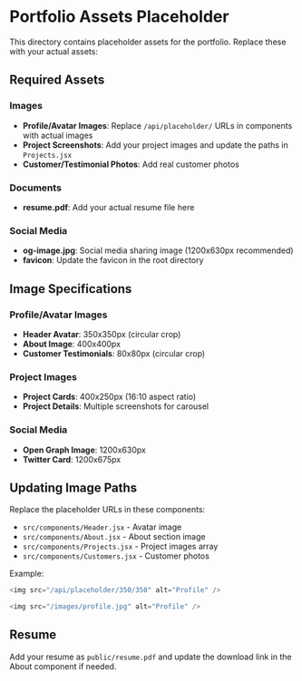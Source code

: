 # Portfolio Assets Placeholder

This directory contains placeholder assets for the portfolio. Replace these with your actual assets:

## Required Assets

### Images
- **Profile/Avatar Images**: Replace `/api/placeholder/` URLs in components with actual images
- **Project Screenshots**: Add your project images and update the paths in `Projects.jsx`
- **Customer/Testimonial Photos**: Add real customer photos

### Documents
- **resume.pdf**: Add your actual resume file here

### Social Media
- **og-image.jpg**: Social media sharing image (1200x630px recommended)
- **favicon**: Update the favicon in the root directory

## Image Specifications

### Profile/Avatar Images
- **Header Avatar**: 350x350px (circular crop)
- **About Image**: 400x400px
- **Customer Testimonials**: 80x80px (circular crop)

### Project Images
- **Project Cards**: 400x250px (16:10 aspect ratio)
- **Project Details**: Multiple screenshots for carousel

### Social Media
- **Open Graph Image**: 1200x630px
- **Twitter Card**: 1200x675px

## Updating Image Paths

Replace the placeholder URLs in these components:
- `src/components/Header.jsx` - Avatar image
- `src/components/About.jsx` - About section image
- `src/components/Projects.jsx` - Project images array
- `src/components/Customers.jsx` - Customer photos

Example:
```javascript
<img src="/api/placeholder/350/350" alt="Profile" />

<img src="/images/profile.jpg" alt="Profile" />
```

## Resume

Add your resume as `public/resume.pdf` and update the download link in the About component if needed.
